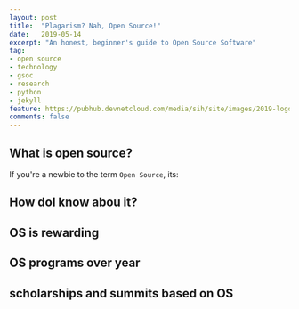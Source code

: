 ```yaml
---
layout: post
title:  "Plagarism? Nah, Open Source!"
date:   2019-05-14
excerpt: "An honest, beginner's guide to Open Source Software"
tag:
- open source
- technology
- gsoc
- research
- python
- jekyll
feature: https://pubhub.devnetcloud.com/media/sih/site/images/2019-logo/drawable-xxxhdpi/logo.png
comments: false
---
```


## What is open source?

If you're a newbie to the term `Open Source`, its:

>


## How doI know abou it?

## OS is rewarding

## OS programs over year

## scholarships and summits based on OS